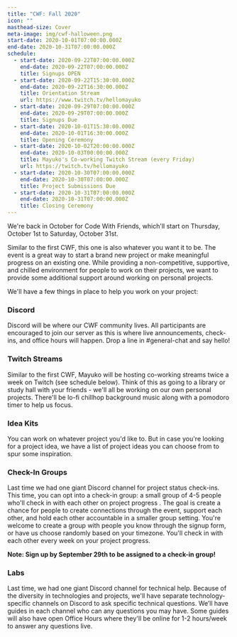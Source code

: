 ```yaml
---
title: "CWF: Fall 2020"
icon: ""
masthead-size: Cover
meta-image: img/cwf-halloween.png
start-date: 2020-10-01T07:00:00.000Z
end-date: 2020-10-31T07:00:00.000Z
schedule:
  - start-date: 2020-09-22T07:00:00.000Z
    end-date: 2020-09-22T07:00:00.000Z
    title: Signups OPEN
  - start-date: 2020-09-22T15:30:00.000Z
    end-date: 2020-09-22T16:30:00.000Z
    title: Orientation Stream
    url: https://www.twitch.tv/hellomayuko
  - start-date: 2020-09-29T07:00:00.000Z
    end-date: 2020-09-29T07:00:00.000Z
    title: Signups Due
  - start-date: 2020-10-01T15:30:00.000Z
    end-date: 2020-10-01T16:30:00.000Z
    title: Opening Ceremony
  - start-date: 2020-10-02T20:00:00.000Z
    end-date: 2020-10-03T00:00:00.000Z
    title: Mayuko's Co-working Twitch Stream (every Friday)
    url: https://twitch.tv/hellomayuko
  - start-date: 2020-10-30T07:00:00.000Z
    end-date: 2020-10-30T07:00:00.000Z
    title: Project Submissions Due
  - start-date: 2020-10-31T07:00:00.000Z
    end-date: 2020-10-31T07:00:00.000Z
    title: Closing Ceremony
---
```

We're back in October for Code With Friends, which'll start on Thursday, October 1st to Saturday, October 31st.

Similar to the first CWF, this one is also whatever you want it to be. The event is a great way to start a brand new project or make meaningful progress on an existing one. While providing a non-competitive, supportive, and chilled environment for people to work on their projects, we want to provide some additional support around working on personal projects.

We'll have a few things in place to help you work on your project:

### Discord

Discord will be where our CWF community lives. All participants are encouraged to join our server as this is where live announcements, check-ins, and office hours will happen. Drop a line in #general-chat and say hello!

### Twitch Streams

Similar to the first CWF, Mayuko will be hosting co-working streams twice a week on Twitch (see schedule below). Think of this as going to a library or study hall with your friends - we'll all be working on our own personal projects. There'll be lo-fi chillhop background music along with a pomodoro timer to help us focus.

### Idea Kits

You can work on whatever project you'd like to. But in case you're looking for a project idea, we have a list of project ideas you can choose from to spur some inspiration.

### Check-In Groups

Last time we had one giant Discord channel for project status check-ins. This time, you can opt into a check-in group: a small group of 4-5 people who'll check in with each other on project progress . The goal is create a chance for people to create connections through the event, support each other, and hold each other accountable in a smaller group setting. You're welcome to create a group with people you know through the signup form, or have us choose randomly based on your timezone. You'll check in with each other every week on your project progress.

**Note: Sign up by September 29th to be assigned to a check-in group!**

### Labs

Last time, we had one giant Discord channel for technical help. Because of the diversity in technologies and projects, we'll have separate technology-specific channels on Discord to ask specific technical questions. We’ll have guides in each channel who can any questions you may have. Some guides will also have open Office Hours where they'll be online for 1-2 hours/week to answer any questions live.